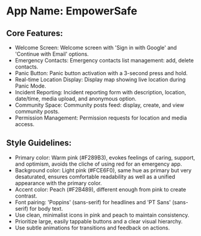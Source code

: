 # **App Name**: EmpowerSafe

## Core Features:

- Welcome Screen: Welcome screen with 'Sign in with Google' and 'Continue with Email' options.
- Emergency Contacts: Emergency contacts list management: add, delete contacts.
- Panic Button: Panic button activation with a 3-second press and hold.
- Real-time Location Display: Display map showing live location during Panic Mode.
- Incident Reporting: Incident reporting form with description, location, date/time, media upload, and anonymous option.
- Community Space: Community posts feed: display, create, and view community posts.
- Permission Management: Permission requests for location and media access.

## Style Guidelines:

- Primary color: Warm pink (#F289B3), evokes feelings of caring, support, and optimism, avoids the cliche of using red for an emergency app.
- Background color: Light pink (#FCE6F0), same hue as primary but very desaturated, ensures comfortable readability as well as a unified appearance with the primary color.
- Accent color: Peach (#F2B489), different enough from pink to create contrast.
- Font pairing: 'Poppins' (sans-serif) for headlines and 'PT Sans' (sans-serif) for body text.
- Use clean, minimalist icons in pink and peach to maintain consistency.
- Prioritize large, easily tappable buttons and a clear visual hierarchy.
- Use subtle animations for transitions and feedback on actions.